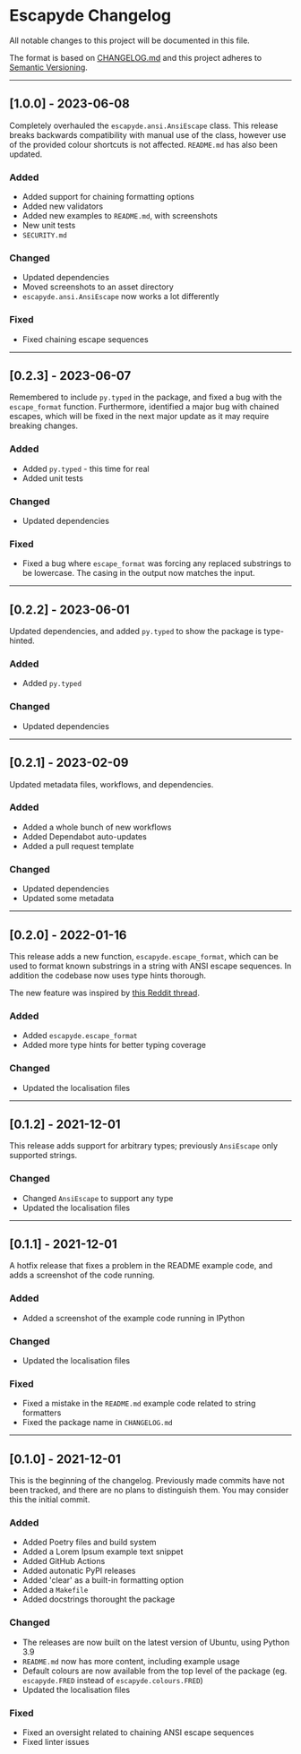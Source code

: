 # Escapyde Changelog

All notable changes to this project will be documented in this file.

The format is based on [CHANGELOG.md][Changelog]
and this project adheres to [Semantic Versioning][SemVer].

<!-- 
TEMPLATE

## [major.minor.patch] - yyyy-mm-dd

A message that notes the main changes in the update.

### Added

### Changed

### Deprecated

### Fixed

### Removed

### Security

_______________________________________________________________________________
 
 -->

<!--
EXAMPLE

## [0.2.0] - 2021-06-02

Lorem Ipsum dolor sit amet.

### Added

- Cat pictures hidden in the library
- Added beeswax to the gears

### Changed

- Updated localisation files

-->

<!--
_______________________________________________________________________________

## [1.0.0] - 2023-06-08

Completely overhauled the `escapyde.ansi.AnsiEscape` class. This release breaks
backwards compatibility with manual use of the class, however use of the
provided colour shortcuts is not affected. `README.md` has also been updated.

### Added

- Added support for chaining formatting options
- Added new validators
- Added new examples to `README.md`, with screenshots
- New unit tests
- `SECURITY.md`

### Changed

- Updated dependencies
- Moved screenshots to an asset directory
- `escapyde.ansi.AnsiEscape` now works a lot differently

### Fixed

- Fixed chaining escape sequences

-->

_______________________________________________________________________________

## [1.0.0] - 2023-06-08

Completely overhauled the `escapyde.ansi.AnsiEscape` class. This release breaks
backwards compatibility with manual use of the class, however use of the
provided colour shortcuts is not affected. `README.md` has also been updated.

### Added

- Added support for chaining formatting options
- Added new validators
- Added new examples to `README.md`, with screenshots
- New unit tests
- `SECURITY.md`

### Changed

- Updated dependencies
- Moved screenshots to an asset directory
- `escapyde.ansi.AnsiEscape` now works a lot differently

### Fixed

- Fixed chaining escape sequences

_______________________________________________________________________________

## [0.2.3] - 2023-06-07

Remembered to include `py.typed` in the package, and fixed a bug with the
`escape_format` function. Furthermore, identified a major bug with chained
escapes, which will be fixed in the next major update as it may require breaking
changes.

### Added

- Added `py.typed` - this time for real
- Added unit tests

### Changed

- Updated dependencies

### Fixed

- Fixed a bug where `escape_format` was forcing any replaced substrings to be
  lowercase. The casing in the output now matches the input.

_______________________________________________________________________________

## [0.2.2] - 2023-06-01

Updated dependencies, and added `py.typed` to show the package
is type-hinted.

### Added

- Added `py.typed`

### Changed

- Updated dependencies

_______________________________________________________________________________

## [0.2.1] - 2023-02-09

Updated metadata files, workflows, and dependencies.

### Added

- Added a whole bunch of new workflows
- Added Dependabot auto-updates
- Added a pull request template

### Changed

- Updated dependencies
- Updated some metadata

_______________________________________________________________________________

## [0.2.0] - 2022-01-16

This release adds a new function, `escapyde.escape_format`, which can be used
to format known substrings in a string with ANSI escape sequences. In addition
the codebase now uses type hints thorough.

The new feature was inspired by [this Reddit thread][Reddit escape format].

### Added

- Added `escapyde.escape_format`
- Added more type hints for better typing coverage

### Changed

- Updated the localisation files

_______________________________________________________________________________

## [0.1.2] - 2021-12-01

This release adds support for arbitrary types; previously `AnsiEscape` only
supported strings.

### Changed

- Changed `AnsiEscape` to support any type
- Updated the localisation files

_______________________________________________________________________________

## [0.1.1] - 2021-12-01

A hotfix release that fixes a problem in the README example code, and adds a
screenshot of the code running.

### Added

- Added a screenshot of the example code running in IPython

### Changed

- Updated the localisation files

### Fixed

- Fixed a mistake in the `README.md` example code related to string formatters
- Fixed the package name in `CHANGELOG.md`

_______________________________________________________________________________

## [0.1.0] - 2021-12-01

This is the beginning of the changelog. Previously made commits have not been
tracked, and there are no plans to distinguish them. You may consider this
the initial commit.

### Added

- Added Poetry files and build system
- Added a Lorem Ipsum example text snippet
- Added GitHub Actions
- Added autonatic PyPI releases
- Added 'clear' as a built-in formatting option
- Added a `Makefile`
- Added docstrings thorought the package

### Changed

- The releases are now built on the latest version of Ubuntu, using Python 3.9
- `README.md` now has more content, including example usage
- Default colours are now available from the top level of the package
  (eg. `escapyde.FRED` instead of `escapyde.colours.FRED`)
- Updated the localisation files

### Fixed

- Fixed an oversight related to chaining ANSI escape sequences
- Fixed linter issues

[Changelog]: http://changelog.md/
[Reddit escape format]: https://www.reddit.com/r/learnpython/comments/rvcg0l/print_colour_in_terminal/hr73v3f/
[SemVer]: http://semver.org/

<!-- markdownlint-configure-file {
    "MD022": false,
    "MD024": false,
    "MD030": false,
    "MD032": false
} -->
<!--
    MD022: Blanks around headings
    MD024: No duplicate headings
    MD030: Spaces after list markers
    MD032: Blanks around lists
-->
